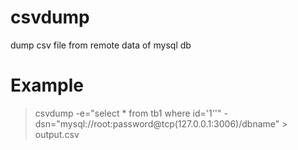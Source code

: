 # csvdump
dump csv file from remote data of mysql db

# Example

   > csvdump 
   > -e="select * from tb1 where id='1''"
   > -dsn="mysql://root:password@tcp(127.0.0.1:3006)/dbname" > output.csv
   
   

